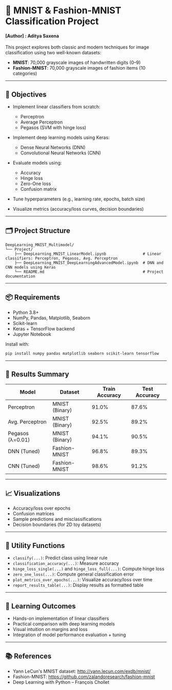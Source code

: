 # 🧠 MNIST & Fashion-MNIST Classification Project

#### [Author] : Aditya Saxena

This project explores both classic and modern techniques for image classification using two well-known datasets:

- **MNIST**: 70,000 grayscale images of handwritten digits (0–9)
- **Fashion-MNIST**: 70,000 grayscale images of fashion items (10 categories)

---

## 🎯 Objectives

- Implement linear classifiers from scratch:  
  - Perceptron  
  - Average Perceptron  
  - Pegasos (SVM with hinge loss)

- Implement deep learning models using Keras:  
  - Dense Neural Networks (DNN)  
  - Convolutional Neural Networks (CNN)

- Evaluate models using:  
  - Accuracy  
  - Hinge loss  
  - Zero-One loss  
  - Confusion matrix

- Tune hyperparameters (e.g., learning rate, epochs, batch size)
- Visualize metrics (accuracy/loss curves, decision boundaries)

---

## 🗂️ Project Structure

```
DeepLearning_MNIST_Multimodel/
└── Project/
    ├── DeepLearning_MNIST_LinearModel.ipynb                # Linear classifiers: Perceptron, Pegasos, Avg. Perceptron
    ├── DeepLearning_MNIST_DeepLearningAdvancedModel.ipynb  # DNN and CNN models using Keras
    └── README.md                                           # Project documentation
```

---

## 📦 Requirements

- Python 3.8+
- NumPy, Pandas, Matplotlib, Seaborn
- Scikit-learn
- Keras + TensorFlow backend
- Jupyter Notebook

Install with:

```bash
pip install numpy pandas matplotlib seaborn scikit-learn tensorflow
```

---

## 🧪 Results Summary

| Model               | Dataset        | Train Accuracy | Test Accuracy |
|---------------------|----------------|----------------|----------------|
| Perceptron          | MNIST (Binary) | 91.0%          | 87.6%          |
| Avg. Perceptron     | MNIST (Binary) | 92.5%          | 89.2%          |
| Pegasos (λ=0.01)    | MNIST (Binary) | 94.1%          | 90.5%          |
| DNN (Tuned)         | Fashion-MNIST  | 96.8%          | 89.3%          |
| CNN (Tuned)         | Fashion-MNIST  | 98.6%          | 91.2%          |

---

## 📈 Visualizations

- Accuracy/loss over epochs
- Confusion matrices
- Sample predictions and misclassifications
- Decision boundaries (for 2D toy datasets)

---

## 🔧 Utility Functions

- `classify(...)`: Predict class using linear rule  
- `classification_accuracy(...)`: Measure accuracy  
- `hinge_loss_single(...)` and `hinge_loss_full(...)`: Compute hinge loss  
- `zero_one_loss(...)`: Compute general classification error  
- `plot_metrics_over_epochs(...)`: Visualize accuracy/loss over time  
- `report_results_table(...)`: Display results as formatted table  

---

## 🧠 Learning Outcomes

- Hands-on implementation of linear classifiers  
- Practical comparison with deep learning models  
- Visual intuition on margins and loss  
- Integration of model performance evaluation + tuning

---

## 📚 References

- Yann LeCun's MNIST dataset: http://yann.lecun.com/exdb/mnist/
- Fashion-MNIST: https://github.com/zalandoresearch/fashion-mnist
- Deep Learning with Python – François Chollet
